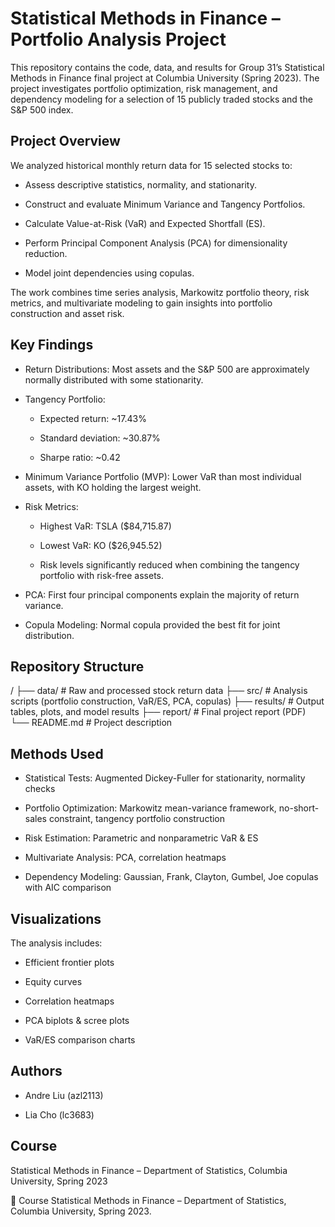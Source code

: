 # Statistical Methods in Finance – Portfolio Analysis Project
This repository contains the code, data, and results for Group 31’s Statistical Methods in Finance final project at Columbia University (Spring 2023). The project investigates portfolio optimization, risk management, and dependency modeling for a selection of 15 publicly traded stocks and the S&P 500 index.

## Project Overview
We analyzed historical monthly return data for 15 selected stocks to:

- Assess descriptive statistics, normality, and stationarity.

- Construct and evaluate Minimum Variance and Tangency Portfolios.

- Calculate Value-at-Risk (VaR) and Expected Shortfall (ES).

- Perform Principal Component Analysis (PCA) for dimensionality reduction.

- Model joint dependencies using copulas.

The work combines time series analysis, Markowitz portfolio theory, risk metrics, and multivariate modeling to gain insights into portfolio construction and asset risk.

## Key Findings
- Return Distributions: Most assets and the S&P 500 are approximately normally distributed with some stationarity.

- Tangency Portfolio:

  - Expected return: ~17.43%

  - Standard deviation: ~30.87%

  - Sharpe ratio: ~0.42

- Minimum Variance Portfolio (MVP): Lower VaR than most individual assets, with KO holding the largest weight.

- Risk Metrics:

  - Highest VaR: TSLA ($84,715.87)

  - Lowest VaR: KO ($26,945.52)

  - Risk levels significantly reduced when combining the tangency portfolio with risk-free assets.

- PCA: First four principal components explain the majority of return variance.

- Copula Modeling: Normal copula provided the best fit for joint distribution.

## Repository Structure

/
├── data/              # Raw and processed stock return data
├── src/               # Analysis scripts (portfolio construction, VaR/ES, PCA, copulas)
├── results/           # Output tables, plots, and model results
├── report/            # Final project report (PDF)
└── README.md          # Project description


## Methods Used
- Statistical Tests: Augmented Dickey-Fuller for stationarity, normality checks

- Portfolio Optimization: Markowitz mean-variance framework, no-short-sales constraint, tangency portfolio construction

- Risk Estimation: Parametric and nonparametric VaR & ES

- Multivariate Analysis: PCA, correlation heatmaps

- Dependency Modeling: Gaussian, Frank, Clayton, Gumbel, Joe copulas with AIC comparison

## Visualizations
The analysis includes:

- Efficient frontier plots

- Equity curves

- Correlation heatmaps

- PCA biplots & scree plots

- VaR/ES comparison charts

## Authors
- Andre Liu (azl2113)

- Lia Cho (lc3683)

## Course
Statistical Methods in Finance – Department of Statistics, Columbia University, Spring 2023

📅 Course
Statistical Methods in Finance – Department of Statistics, Columbia University, Spring 2023.
